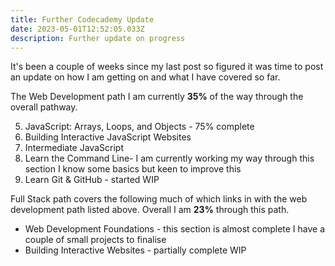 ```yaml
---
title: Further Codecademy Update
date: 2023-05-01T12:52:05.033Z
description: Further update on progress
---
```

It's been a couple of weeks since my last post so figured it was time to post an update on how I am getting on and what I have covered so far.

T﻿he Web Development path I am currently **35%** of the way through the overall pathway.

5. JavaScript: Arrays, Loops, and Objects - 75% complete
6. Building Interactive JavaScript Websites
7. Intermediate JavaScript
8. Learn the Command Line- I am currently working my way through this section I know some basics but keen to improve this
9. Learn Git & GitHub - started WIP

Full Stack path covers the following much of which links in with the web development path listed above. Overall I am **23%** through this path.

- Web Development Foundations - this section is almost complete I have a couple of small projects to finalise
- Building Interactive Websites - partially complete WIP
